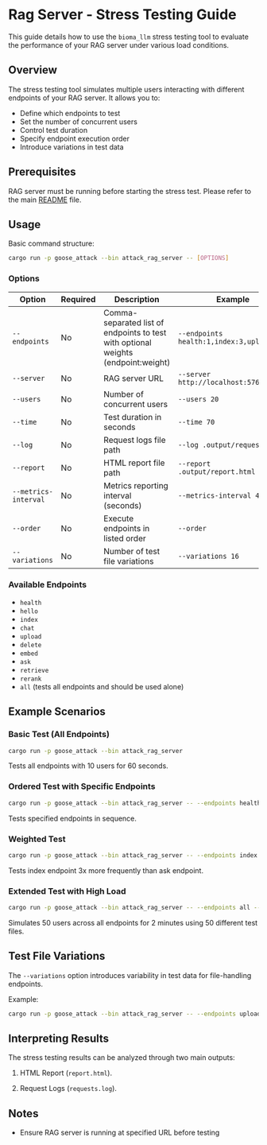# Rag Server - Stress Testing Guide

This guide details how to use the `bioma_llm` stress testing tool to evaluate the performance of your RAG server under various load conditions.

## Overview

The stress testing tool simulates multiple users interacting with different endpoints of your RAG server. It allows you to:

- Define which endpoints to test
- Set the number of concurrent users
- Control test duration
- Specify endpoint execution order
- Introduce variations in test data

## Prerequisites

RAG server must be running before starting the stress test. Please refer to the main [README](../../../README.md) file.

## Usage

Basic command structure:

```bash
cargo run -p goose_attack --bin attack_rag_server -- [OPTIONS]
```

### Options

| Option               | Required | Description                                                                       | Example                                   | Default                 |
| -------------------- | -------- | --------------------------------------------------------------------------------- | ----------------------------------------- | ----------------------- |
| `--endpoints`        | No       | Comma-separated list of endpoints to test with optional weights (endpoint:weight) | `--endpoints health:1,index:3,upload,ask` | `all`                   |
| `--server`           | No       | RAG server URL                                                                    | `--server http://localhost:5766`          | `http://localhost:5766` |
| `--users`            | No       | Number of concurrent users                                                        | `--users 20`                              | `10`                    |
| `--time`             | No       | Test duration in seconds                                                          | `--time 70`                               | `60`                    |
| `--log`              | No       | Request logs file path                                                            | `--log .output/requests.log`              | `.output/requests.log`  |
| `--report`           | No       | HTML report file path                                                             | `--report .output/report.html`            | `.output/report.html`   |
| `--metrics-interval` | No       | Metrics reporting interval (seconds)                                              | `--metrics-interval 4`                    | `0`                     |
| `--order`            | No       | Execute endpoints in listed order                                                 | `--order`                                 | Random order            |
| `--variations`       | No       | Number of test file variations                                                    | `--variations 16`                         | `5`                     |

### Available Endpoints

- `health`
- `hello`
- `index`
- `chat`
- `upload`
- `delete`
- `embed`
- `ask`
- `retrieve`
- `rerank`
- `all` (tests all endpoints and should be used alone)

## Example Scenarios

### Basic Test (All Endpoints)

```bash
cargo run -p goose_attack --bin attack_rag_server
```

Tests all endpoints with 10 users for 60 seconds.

### Ordered Test with Specific Endpoints

```bash
cargo run -p goose_attack --bin attack_rag_server -- --endpoints health,hello,upload --order
```

Tests specified endpoints in sequence.

### Weighted Test

```bash
cargo run -p goose_attack --bin attack_rag_server -- --endpoints index:3,ask:1
```

Tests index endpoint 3x more frequently than ask endpoint.

### Extended Test with High Load

```bash
cargo run -p goose_attack --bin attack_rag_server -- --endpoints all --users 50 --time 120 --variations 50
```

Simulates 50 users across all endpoints for 2 minutes using 50 different test files.

## Test File Variations

The `--variations` option introduces variability in test data for file-handling endpoints.

Example:

```bash
cargo run -p goose_attack --bin attack_rag_server -- --endpoints upload,index --variations 3
```

## Interpreting Results

The stress testing results can be analyzed through two main outputs:

1. HTML Report (`report.html`).

2. Request Logs (`requests.log`).

## Notes

- Ensure RAG server is running at specified URL before testing
